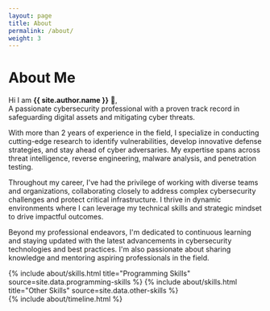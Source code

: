 ```yaml
---
layout: page
title: About
permalink: /about/
weight: 3
---
```


# **About Me**

Hi I am **{{ site.author.name }}** :wave:,<br>
A passionate cybersecurity professional with a proven track record in safeguarding digital assets and mitigating cyber threats.

With more than 2 years of experience in the field, I specialize in conducting cutting-edge research to identify vulnerabilities, develop innovative defense strategies, and stay ahead of cyber adversaries. My expertise spans across threat intelligence, reverse engineering, malware analysis, and penetration testing.

Throughout my career, I've had the privilege of working with diverse teams and organizations, collaborating closely to address complex cybersecurity challenges and protect critical infrastructure. I thrive in dynamic environments where I can leverage my technical skills and strategic mindset to drive impactful outcomes.

Beyond my professional endeavors, I'm dedicated to continuous learning and staying updated with the latest advancements in cybersecurity technologies and best practices. I'm also passionate about sharing knowledge and mentoring aspiring professionals in the field.

<div class="row">
{% include about/skills.html title="Programming Skills" source=site.data.programming-skills %}
{% include about/skills.html title="Other Skills" source=site.data.other-skills %}
</div>

<div class="row">
{% include about/timeline.html %}
</div>
